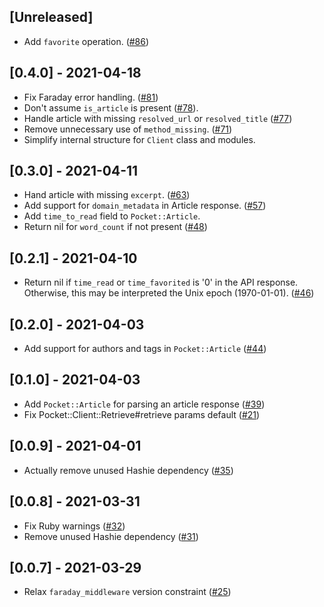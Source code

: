 ## [Unreleased]

- Add `favorite` operation. ([#86](https://github.com/turadg/pocket-ruby/pull/86))

## [0.4.0] - 2021-04-18

- Fix Faraday error handling. ([#81](https://github.com/turadg/pocket-ruby/pull/81))
- Don't assume `is_article` is present ([#78](https://github.com/turadg/pocket-ruby/pull/78)).
- Handle article with missing `resolved_url` or `resolved_title` ([#77](https://github.com/turadg/pocket-ruby/pull/77))
- Remove unnecessary use of `method_missing`. ([#71](https://github.com/turadg/pocket-ruby/pull/71))
- Simplify internal structure for `Client` class and modules.

## [0.3.0] - 2021-04-11

- Hand article with missing `excerpt`. ([#63](https://github.com/turadg/pocket-ruby/pull/63))
- Add support for `domain_metadata` in Article response. ([#57](https://github.com/turadg/pocket-ruby/pull/57))
- Add `time_to_read` field to `Pocket::Article`.
- Return nil for `word_count` if not present ([#48](https://github.com/turadg/pocket-ruby/pull/48))

## [0.2.1] - 2021-04-10

- Return nil if `time_read` or `time_favorited` is '0' in the API response. Otherwise, this may be interpreted the Unix epoch (1970-01-01). ([#46](https://github.com/turadg/pocket-ruby/pull/46))

## [0.2.0] - 2021-04-03

- Add support for authors and tags in `Pocket::Article` ([#44](https://github.com/turadg/pocket-ruby/pull/44))

## [0.1.0] - 2021-04-03

- Add `Pocket::Article` for parsing an article response ([#39](https://github.com/turadg/pocket-ruby/pull/39))
- Fix Pocket::Client::Retrieve#retrieve params default ([#21](https://github.com/turadg/pocket-ruby/pull/21))

## [0.0.9] - 2021-04-01

- Actually remove unused Hashie dependency ([#35](https://github.com/turadg/pocket-ruby/pull/35))

## [0.0.8] - 2021-03-31

- Fix Ruby warnings ([#32](https://github.com/turadg/pocket-ruby/pull/32))
- Remove unused Hashie dependency ([#31](https://github.com/turadg/pocket-ruby/pull/31))

## [0.0.7] - 2021-03-29

- Relax `faraday_middleware` version constraint ([#25](https://github.com/turadg/pocket-ruby/pull/25))
